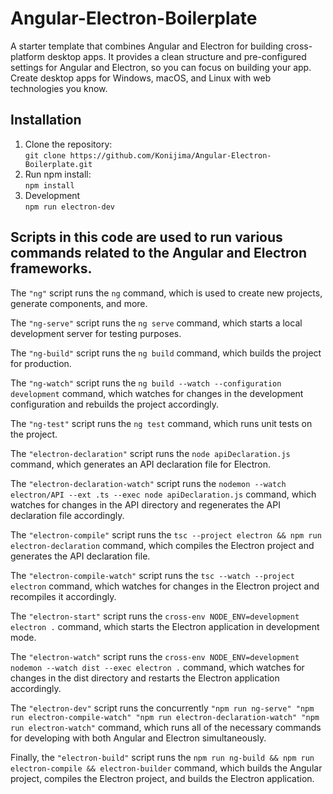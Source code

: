 # Angular-Electron-Boilerplate
A starter template that combines Angular and Electron for building cross-platform desktop apps. It provides a clean structure and pre-configured settings for Angular and Electron, so you can focus on building your app. Create desktop apps for Windows, macOS, and Linux with web technologies you know.

## Installation
1. Clone the repository:   
    ```git clone https://github.com/Konijima/Angular-Electron-Boilerplate.git```
2. Run npm install:   
    ```npm install```
3. Development  
    ```npm run electron-dev```

## Scripts in this code are used to run various commands related to the Angular and Electron frameworks. 

The `"ng"` script runs the `ng` command, which is used to create new projects, generate components, and more. 

The `"ng-serve"` script runs the `ng serve` command, which starts a local development server for testing purposes. 

The `"ng-build"` script runs the `ng build` command, which builds the project for production. 

The `"ng-watch"` script runs the `ng build --watch --configuration development` command, which watches for changes in the development configuration and rebuilds the project accordingly. 

The `"ng-test"` script runs the `ng test` command, which runs unit tests on the project. 

The `"electron-declaration"` script runs the `node apiDeclaration.js` command, which generates an API declaration file for Electron. 

The `"electron-declaration-watch"` script runs the `nodemon --watch electron/API --ext .ts --exec node apiDeclaration.js` command, which watches for changes in the API directory and regenerates the API declaration file accordingly. 

The `"electron-compile"` script runs the `tsc --project electron && npm run electron-declaration` command, which compiles the Electron project and generates the API declaration file. 

The `"electron-compile-watch"` script runs the `tsc --watch --project electron` command, which watches for changes in the Electron project and recompiles it accordingly. 

The `"electron-start"` script runs the `cross-env NODE_ENV=development electron .` command, which starts the Electron application in development mode. 

The `"electron-watch"` script runs the `cross-env NODE_ENV=development nodemon --watch dist --exec electron .` command, which watches for changes in the dist directory and restarts the Electron application accordingly. 

The `"electron-dev"` script runs the concurrently `"npm run ng-serve" "npm run electron-compile-watch" "npm run electron-declaration-watch" "npm run electron-watch"` command, which runs all of the necessary commands for developing with both Angular and Electron simultaneously. 

Finally, the `"electron-build"` script runs the `npm run ng-build && npm run electron-compile && electron-builder` command, which builds the Angular project, compiles the Electron project, and builds the Electron application.